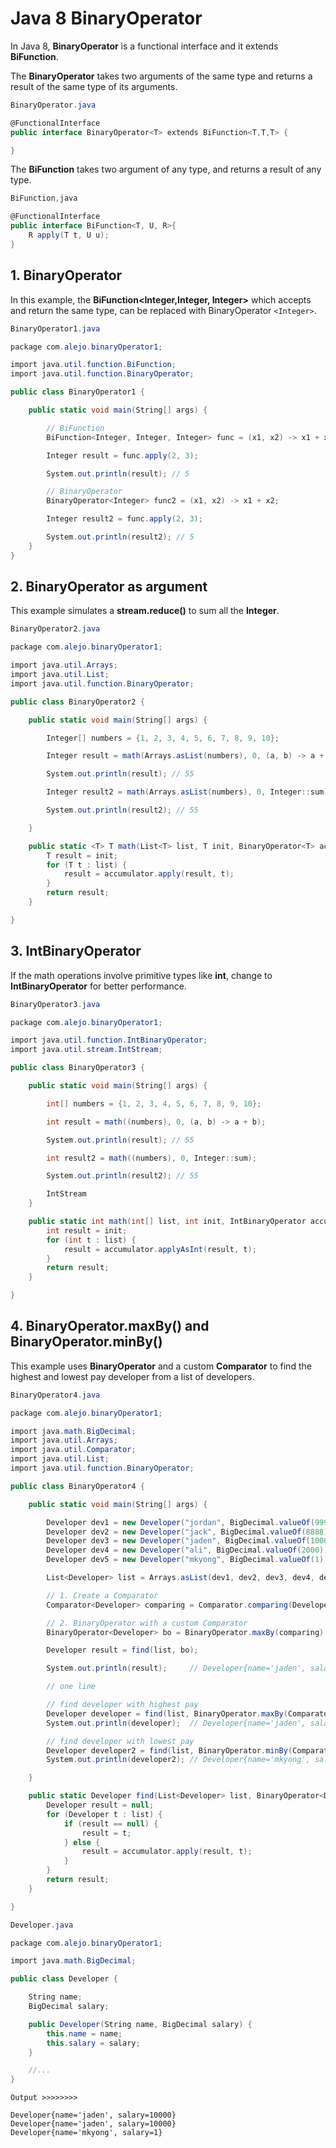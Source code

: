 # Java 8 BinaryOperator #

In Java 8, **BinaryOperator** is a functional interface and it extends **BiFunction**.

The **BinaryOperator** takes two arguments of the same type and returns a result of the same type of its arguments.

```cs
BinaryOperator.java

@FunctionalInterface
public interface BinaryOperator<T> extends BiFunction<T,T,T> {

}
```

The **BiFunction** takes two argument of any type, and returns a result of any type.

```cs
BiFunction,java

@FunctionalInterface
public interface BiFunction<T, U, R>{
    R apply(T t, U u);
}
```


## 1. BinaryOperator

In this example, the **BiFunction<Integer,Integer, Integer>** which accepts and return the same type, can be replaced with BinaryOperator `<Integer>`. 

```cs
BinaryOperator1.java

package com.alejo.binaryOperator1;

import java.util.function.BiFunction;
import java.util.function.BinaryOperator;

public class BinaryOperator1 {

    public static void main(String[] args) {

        // BiFunction
        BiFunction<Integer, Integer, Integer> func = (x1, x2) -> x1 + x2;

        Integer result = func.apply(2, 3);

        System.out.println(result); // 5

        // BinaryOperator
        BinaryOperator<Integer> func2 = (x1, x2) -> x1 + x2;

        Integer result2 = func.apply(2, 3);

        System.out.println(result2); // 5
    }
}

```

## 2. BinaryOperator as argument

This example simulates a **stream.reduce()** to sum all the **Integer**.

```cs
BinaryOperator2.java

package com.alejo.binaryOperator1;

import java.util.Arrays;
import java.util.List;
import java.util.function.BinaryOperator;

public class BinaryOperator2 {

    public static void main(String[] args) {

        Integer[] numbers = {1, 2, 3, 4, 5, 6, 7, 8, 9, 10};

        Integer result = math(Arrays.asList(numbers), 0, (a, b) -> a + b);

        System.out.println(result); // 55

        Integer result2 = math(Arrays.asList(numbers), 0, Integer::sum);

        System.out.println(result2); // 55

    }

    public static <T> T math(List<T> list, T init, BinaryOperator<T> accumulator) {
        T result = init;
        for (T t : list) {
            result = accumulator.apply(result, t);
        }
        return result;
    }

}

```

## 3. IntBinaryOperator

If the math operations involve primitive types like **int**, change to **IntBinaryOperator** for better performance.


```cs
BinaryOperator3.java

package com.alejo.binaryOperator1;

import java.util.function.IntBinaryOperator;
import java.util.stream.IntStream;

public class BinaryOperator3 {

    public static void main(String[] args) {

        int[] numbers = {1, 2, 3, 4, 5, 6, 7, 8, 9, 10};

        int result = math((numbers), 0, (a, b) -> a + b);

        System.out.println(result); // 55

        int result2 = math((numbers), 0, Integer::sum);

        System.out.println(result2); // 55

        IntStream
    }

    public static int math(int[] list, int init, IntBinaryOperator accumulator) {
        int result = init;
        for (int t : list) {
            result = accumulator.applyAsInt(result, t);
        }
        return result;
    }

}
```

## 4. BinaryOperator.maxBy() and BinaryOperator.minBy()

This example uses **BinaryOperator** and a custom **Comparator** to find the highest and lowest pay developer from a list of developers.

```cs
BinaryOperator4.java

package com.alejo.binaryOperator1;

import java.math.BigDecimal;
import java.util.Arrays;
import java.util.Comparator;
import java.util.List;
import java.util.function.BinaryOperator;

public class BinaryOperator4 {

    public static void main(String[] args) {

        Developer dev1 = new Developer("jordan", BigDecimal.valueOf(9999));
        Developer dev2 = new Developer("jack", BigDecimal.valueOf(8888));
        Developer dev3 = new Developer("jaden", BigDecimal.valueOf(10000));
        Developer dev4 = new Developer("ali", BigDecimal.valueOf(2000));
        Developer dev5 = new Developer("mkyong", BigDecimal.valueOf(1));

        List<Developer> list = Arrays.asList(dev1, dev2, dev3, dev4, dev5);

        // 1. Create a Comparator
        Comparator<Developer> comparing = Comparator.comparing(Developer::getSalary);

        // 2. BinaryOperator with a custom Comparator
        BinaryOperator<Developer> bo = BinaryOperator.maxBy(comparing);

        Developer result = find(list, bo);

        System.out.println(result);     // Developer{name='jaden', salary=10000}

        // one line

        // find developer with highest pay
        Developer developer = find(list, BinaryOperator.maxBy(Comparator.comparing(Developer::getSalary)));
        System.out.println(developer);  // Developer{name='jaden', salary=10000}

        // find developer with lowest pay
        Developer developer2 = find(list, BinaryOperator.minBy(Comparator.comparing(Developer::getSalary)));
        System.out.println(developer2); // Developer{name='mkyong', salary=1}

    }

    public static Developer find(List<Developer> list, BinaryOperator<Developer> accumulator) {
        Developer result = null;
        for (Developer t : list) {
            if (result == null) {
                result = t;
            } else {
                result = accumulator.apply(result, t);
            }
        }
        return result;
    }

}
```

```cs
Developer.java

package com.alejo.binaryOperator1;

import java.math.BigDecimal;

public class Developer {

    String name;
    BigDecimal salary;

    public Developer(String name, BigDecimal salary) {
        this.name = name;
        this.salary = salary;
    }

    //...
}
```

```
Output >>>>>>>>

Developer{name='jaden', salary=10000}
Developer{name='jaden', salary=10000}
Developer{name='mkyong', salary=1}

```


